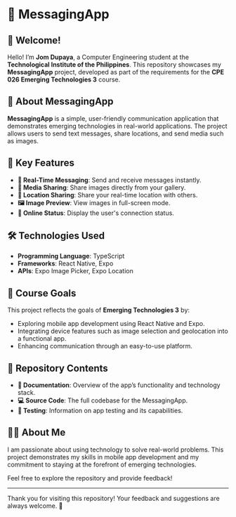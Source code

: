 # 📱 MessagingApp

## 👋 Welcome!  
Hello! I’m **Jom Dupaya**, a Computer Engineering student at the **Technological Institute of the Philippines**. This repository showcases my **MessagingApp** project, developed as part of the requirements for the **CPE 026 Emerging Technologies 3** course.  

## 📖 About MessagingApp  
**MessagingApp** is a simple, user-friendly communication application that demonstrates emerging technologies in real-world applications. The project allows users to send text messages, share locations, and send media such as images.

## 🌟 Key Features  
- **💬 Real-Time Messaging**: Send and receive messages instantly.  
- **📸 Media Sharing**: Share images directly from your gallery.  
- **📍 Location Sharing**: Share your real-time location with others.  
- **🖼️ Image Preview**: View images in full-screen mode.  
- **📶 Online Status**: Display the user's connection status.

## 🛠️ Technologies Used  
- **Programming Language**: TypeScript  
- **Frameworks**: React Native, Expo  
- **APIs**: Expo Image Picker, Expo Location  

## 🎯 Course Goals  
This project reflects the goals of **Emerging Technologies 3** by:  
- Exploring mobile app development using React Native and Expo.  
- Integrating device features such as image selection and geolocation into a functional app.  
- Enhancing communication through an easy-to-use platform.

## 📂 Repository Contents  
- **📄 Documentation**: Overview of the app’s functionality and technology stack.  
- **💻 Source Code**: The full codebase for the MessagingApp.  
- **🔬 Testing**: Information on app testing and its capabilities.

## 👨‍💻 About Me  
I am passionate about using technology to solve real-world problems. This project demonstrates my skills in mobile app development and my commitment to staying at the forefront of emerging technologies.  

Feel free to explore the repository and provide feedback!

---  

Thank you for visiting this repository! Your feedback and suggestions are always welcome. 🚀
